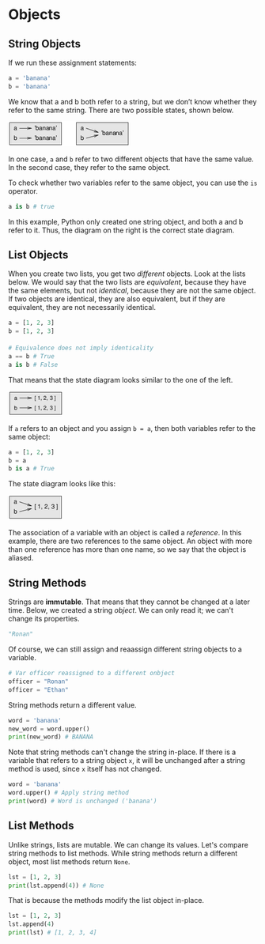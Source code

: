 # Objects
## String Objects
If we run these assignment statements:

``` python
a = 'banana'
b = 'banana'
```

We know that a and b both refer to a string, but we don’t know whether they refer to the same string. There are two possible states, shown below.

![String state diagram.](images/thinkpython2012.png)

In one case, `a` and `b` refer to two different objects that have the same value. In the second case, they refer to the same object.

To check whether two variables refer to the same object, you can use the `is` operator.

``` python
a is b # true
```
In this example, Python only created one string object, and both a and b refer to it. Thus, the diagram on the right is the correct state diagram.

## List Objects

When you create two lists, you get two *different* objects. Look at the lists below. We would say that the two lists are *equivalent*, because they have the same elements, but not *identical*, because they are not the same object. If two objects are identical, they are also equivalent, but if they are equivalent, they are not necessarily identical.


``` python
a = [1, 2, 3]
b = [1, 2, 3]

# Equivalence does not imply identicality
a == b # True
a is b # False
```

That means that the state diagram looks similar to the one of the left. 

![List state diagram.](images/thinkpython2013.png)

If `a` refers to an object and you assign `b = a`, then both variables refer to the same object:

``` python
a = [1, 2, 3]
b = a
b is a # True
```

The state diagram looks like this:

![List state diagram.](images/thinkpython2014.png)

The association of a variable with an object is called a *reference*. In this example, there are two references to the same object. An object with more than one reference has more than one name, so we say that the object is aliased. 

## String Methods

Strings are **immutable**. That means that they cannot be changed at a later time. Below, we created a string *object*. We can only read it; we can't change its properties.

``` python
"Ronan"
```

Of course, we can still assign and reaassign different string objects to a variable.

``` python
# Var officer reassigned to a different onbject
officer = "Ronan" 
officer = "Ethan" 
```

String methods return a different value.

``` python
word = 'banana'
new_word = word.upper() 
print(new_word) # BANANA
```

Note that string methods can't change the string in-place. If there is a variable that refers to a string object `x`, it will be unchanged after a string method is used, since `x` itself has not changed.

``` python
word = 'banana'
word.upper() # Apply string method
print(word) # Word is unchanged ('banana')
```

## List Methods

Unlike strings, lists are mutable. We can change its values. Let's compare string methods to list methods. While string methods return a different object, most list methods return `None`.

``` python
lst = [1, 2, 3]
print(lst.append(4)) # None
```

That is because the methods modify the list object in-place.

```python
lst = [1, 2, 3]
lst.append(4) 
print(lst) # [1, 2, 3, 4]
```